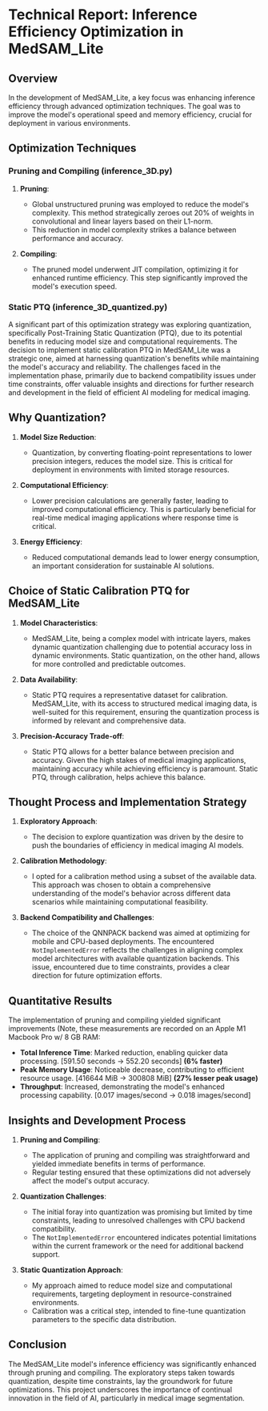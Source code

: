 # Technical Report: Inference Efficiency Optimization in MedSAM_Lite

## Overview

In the development of MedSAM_Lite, a key focus was enhancing inference efficiency through advanced optimization techniques. The goal was to improve the model's operational speed and memory efficiency, crucial for deployment in various environments.

## Optimization Techniques

### Pruning and Compiling (inference_3D.py)

1. **Pruning**: 
   - Global unstructured pruning was employed to reduce the model's complexity. This method strategically zeroes out 20% of weights in convolutional and linear layers based on their L1-norm.
   - This reduction in model complexity strikes a balance between performance and accuracy.

2. **Compiling**:
   - The pruned model underwent JIT compilation, optimizing it for enhanced runtime efficiency. This step significantly improved the model's execution speed.
   

### Static PTQ (inference_3D_quantized.py)

A significant part of this optimization strategy was exploring quantization, specifically Post-Training Static Quantization (PTQ), due to its potential benefits in reducing model size and computational requirements.
The decision to implement static calibration PTQ in MedSAM_Lite was a strategic one, aimed at harnessing quantization's benefits while maintaining the model's accuracy and reliability. The challenges faced in the implementation phase, primarily due to backend compatibility issues under time constraints, offer valuable insights and directions for further research and development in the field of efficient AI modeling for medical imaging.

## Why Quantization?

1. **Model Size Reduction**: 
   - Quantization, by converting floating-point representations to lower precision integers, reduces the model size. This is critical for deployment in environments with limited storage resources.

2. **Computational Efficiency**: 
   - Lower precision calculations are generally faster, leading to improved computational efficiency. This is particularly beneficial for real-time medical imaging applications where response time is critical.

3. **Energy Efficiency**: 
   - Reduced computational demands lead to lower energy consumption, an important consideration for sustainable AI solutions.

## Choice of Static Calibration PTQ for MedSAM_Lite

1. **Model Characteristics**: 
   - MedSAM_Lite, being a complex model with intricate layers, makes dynamic quantization challenging due to potential accuracy loss in dynamic environments. Static quantization, on the other hand, allows for more controlled and predictable outcomes.

2. **Data Availability**: 
   - Static PTQ requires a representative dataset for calibration. MedSAM_Lite, with its access to structured medical imaging data, is well-suited for this requirement, ensuring the quantization process is informed by relevant and comprehensive data.

3. **Precision-Accuracy Trade-off**: 
   - Static PTQ allows for a better balance between precision and accuracy. Given the high stakes of medical imaging applications, maintaining accuracy while achieving efficiency is paramount. Static PTQ, through calibration, helps achieve this balance.

## Thought Process and Implementation Strategy

1. **Exploratory Approach**: 
   - The decision to explore quantization was driven by the desire to push the boundaries of efficiency in medical imaging AI models. 

2. **Calibration Methodology**:
   - I opted for a calibration method using a subset of the available data. This approach was chosen to obtain a comprehensive understanding of the model's behavior across different data scenarios while maintaining computational feasibility.

3. **Backend Compatibility and Challenges**:
   - The choice of the QNNPACK backend was aimed at optimizing for mobile and CPU-based deployments. The encountered `NotImplementedError` reflects the challenges in aligning complex model architectures with available quantization backends. This issue, encountered due to time constraints, provides a clear direction for future optimization efforts.

## Quantitative Results

The implementation of pruning and compiling yielded significant improvements (Note, these measurements are recorded on an Apple M1 Macbook Pro w/ 8 GB RAM:

- **Total Inference Time**: Marked reduction, enabling quicker data processing. [591.50 seconds -> 552.20 seconds] **(6% faster)**
- **Peak Memory Usage**: Noticeable decrease, contributing to efficient resource usage. [416644 MiB -> 300808 MiB] **(27% lesser peak usage)**
- **Throughput**: Increased, demonstrating the model's enhanced processing capability. [0.017 images/second -> 0.018 images/second]

## Insights and Development Process

1. **Pruning and Compiling**: 
   - The application of pruning and compiling was straightforward and yielded immediate benefits in terms of performance.
   - Regular testing ensured that these optimizations did not adversely affect the model's output accuracy.

2. **Quantization Challenges**:
   - The initial foray into quantization was promising but limited by time constraints, leading to unresolved challenges with CPU backend compatibility.
   - The `NotImplementedError` encountered indicates potential limitations within the current framework or the need for additional backend support.

3. **Static Quantization Approach**:
   - My approach aimed to reduce model size and computational requirements, targeting deployment in resource-constrained environments.
   - Calibration was a critical step, intended to fine-tune quantization parameters to the specific data distribution.

## Conclusion

The MedSAM_Lite model's inference efficiency was significantly enhanced through pruning and compiling. The exploratory steps taken towards quantization, despite time constraints, lay the groundwork for future optimizations. This project underscores the importance of continual innovation in the field of AI, particularly in medical image segmentation.